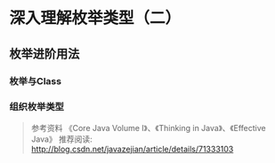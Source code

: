 # 深入理解枚举类型（二）

## 枚举进阶用法
### 枚举与Class
### 组织枚举类型




> 参考资料 《Core Java Volume I》、《Thinking in Java》、《Effective Java》
> 推荐阅读:
> http://blog.csdn.net/javazejian/article/details/71333103 
